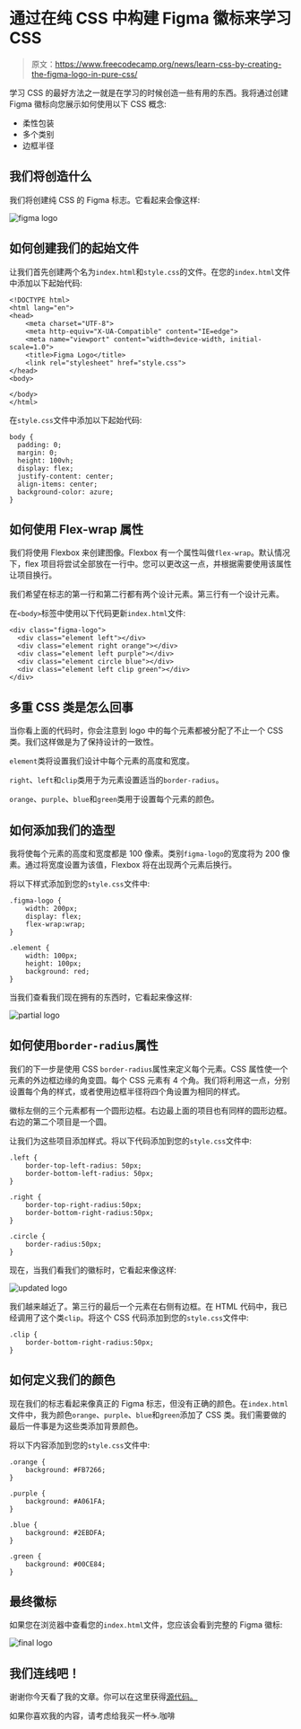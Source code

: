 # 通过在纯 CSS 中构建 Figma 徽标来学习 CSS

> 原文：<https://www.freecodecamp.org/news/learn-css-by-creating-the-figma-logo-in-pure-css/>

学习 CSS 的最好方法之一就是在学习的时候创造一些有用的东西。我将通过创建 Figma 徽标向您展示如何使用以下 CSS 概念:

*   柔性包装
*   多个类别
*   边框半径

## 我们将创造什么

我们将创建纯 CSS 的 Figma 标志。它看起来会像这样:

![figma logo](img/99e81b2453c4473e53b06f15598abb5e.png)

## 如何创建我们的起始文件

让我们首先创建两个名为`index.html`和`style.css`的文件。在您的`index.html`文件中添加以下起始代码:

```
<!DOCTYPE html>
<html lang="en">
<head>
	<meta charset="UTF-8">
	<meta http-equiv="X-UA-Compatible" content="IE=edge">
	<meta name="viewport" content="width=device-width, initial-scale=1.0">
	<title>Figma Logo</title>
	<link rel="stylesheet" href="style.css">
</head>
<body>

</body>
</html> 
```

在`style.css`文件中添加以下起始代码:

```
body {
  padding: 0;
  margin: 0;
  height: 100vh;
  display: flex;
  justify-content: center;
  align-items: center;
  background-color: azure;
} 
```

## 如何使用 Flex-wrap 属性

我们将使用 Flexbox 来创建图像。Flexbox 有一个属性叫做`flex-wrap`。默认情况下，flex 项目将尝试全部放在一行中。您可以更改这一点，并根据需要使用该属性让项目换行。

我们希望在标志的第一行和第二行都有两个设计元素。第三行有一个设计元素。

在`<body>`标签中使用以下代码更新`index.html`文件:

```
<div class="figma-logo">
  <div class="element left"></div>
  <div class="element right orange"></div>
  <div class="element left purple"></div>
  <div class="element circle blue"></div>
  <div class="element left clip green"></div>
</div> 
```

## 多重 CSS 类是怎么回事

当你看上面的代码时，你会注意到 logo 中的每个元素都被分配了不止一个 CSS 类。我们这样做是为了保持设计的一致性。

`element`类将设置我们设计中每个元素的高度和宽度。

`right`、`left`和`clip`类用于为元素设置适当的`border-radius`。

`orange`、`purple`、`blue`和`green`类用于设置每个元素的颜色。

## 如何添加我们的造型

我将使每个元素的高度和宽度都是 100 像素。类别`figma-logo`的宽度将为 200 像素。通过将宽度设置为该值，Flexbox 将在出现两个元素后换行。

将以下样式添加到您的`style.css`文件中:

```
.figma-logo {
	width: 200px;
    display: flex;
    flex-wrap:wrap;
}

.element {
	width: 100px;
	height: 100px;
	background: red;
} 
```

当我们查看我们现在拥有的东西时，它看起来像这样:

![partial logo](img/1ed66bdca3e89259c7fc772c6ad4be9d.png)

## 如何使用`border-radius`属性

我们的下一步是使用 CSS `border-radius`属性来定义每个元素。CSS 属性使一个元素的外边框边缘的角变圆。每个 CSS 元素有 4 个角。我们将利用这一点，分别设置每个角的样式，或者使用边框半径将四个角设置为相同的样式。

徽标左侧的三个元素都有一个圆形边框。右边最上面的项目也有同样的圆形边框。右边的第二个项目是一个圆。

让我们为这些项目添加样式。将以下代码添加到您的`style.css`文件中:

```
.left {
	border-top-left-radius: 50px;
    border-bottom-left-radius: 50px;
}

.right {
	border-top-right-radius:50px;
    border-bottom-right-radius:50px;
}

.circle {
	border-radius:50px;
} 
```

现在，当我们看我们的徽标时，它看起来像这样:

![updated logo](img/e63e0253beab2726867c7a6f5a8973a7.png)

我们越来越近了。第三行的最后一个元素在右侧有边框。在 HTML 代码中，我已经调用了这个类`clip`。将这个 CSS 代码添加到您的`style.css`文件中:

```
.clip {
	border-bottom-right-radius:50px;
} 
```

## 如何定义我们的颜色

现在我们的标志看起来像真正的 Figma 标志，但没有正确的颜色。在`index.html`文件中，我为颜色`orange`、`purple`、`blue`和`green`添加了 CSS 类。我们需要做的最后一件事是为这些类添加背景颜色。

将以下内容添加到您的`style.css`文件中:

```
.orange {
	background: #FB7266;
}

.purple {
	background: #A061FA;
}

.blue {
	background: #2EBDFA;
}

.green {
	background: #00CE84;
} 
```

## 最终徽标

如果您在浏览器中查看您的`index.html`文件，您应该会看到完整的 Figma 徽标:

![final logo](img/99e81b2453c4473e53b06f15598abb5e.png)

## 我们连线吧！

谢谢你今天看了我的文章。你可以在这里获得[源代码。](https://github.com/ratracegrad/figma-logo-pure-css)

如果你喜欢我的内容，请考虑给我买一杯☕.咖啡